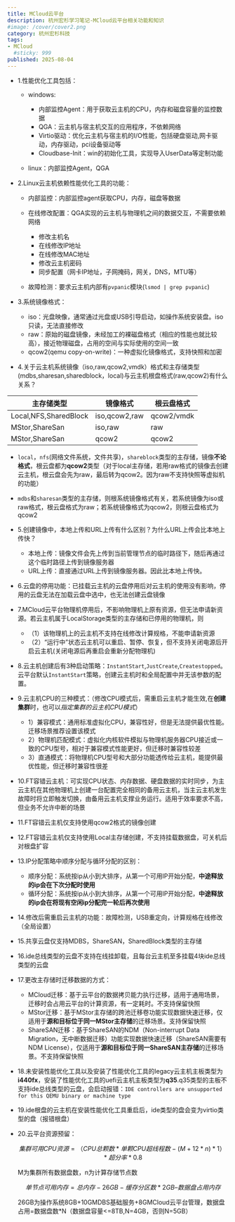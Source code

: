 ```yaml
---
title: MCloud云平台
description: 杭州宏杉学习笔记-MCloud云平台相关功能和知识
#image: /cover/cover2.png
category: 杭州宏杉科技
tags:
- MCloud
  #sticky: 999
published: 2025-08-04
---
```


* 1.性能优化工具包括：

  * windows:
    * 内部监控Agent：用于获取云主机的CPU，内存和磁盘容量的监控数据
    * QGA：云主机与宿主机交互的应用程序，不依赖网络
    * Virtio驱动：优化云主机与宿主机的I/O性能，包括硬盘驱动,网卡驱动，内存驱动，pci设备驱动等
    * Cloudbase-Init：win的初始化工具，实现导入UserData等定制功能

  * linux：内部监控Agent，QGA

* 2.Linux云主机依赖性能优化工具的功能：

  * 内部监控：内部监控agent获取CPU，内存，磁盘等数据
  * 在线修改配置：QGA实现的云主机与物理机之间的数据交互，不需要依赖网络
    * 修改主机名
    * 在线修改IP地址
    * 在线修改MAC地址
    * 修改云主机密码
    * 同步配置（网卡IP地址，子网掩码，网关，DNS，MTU等）

  * 故障检测：要求云主机内部有`pvpanic`模块(`lsmod | grep pvpanic`)

* 3.系统镜像格式：
  * iso：光盘映像，通常通过光盘或USB引导启动，如操作系统安装盘。iso只读，无法直接修改
  * raw：原始的磁盘镜像，未经加工的裸磁盘格式（相应的性能也就比较高），接近物理磁盘，占用的空间与实际使用的空间一致
  * qcow2(qemu copy-on-write)：一种虚拟化镜像格式，支持快照和加密

* 4.关于云主机系统镜像（iso,raw,qcow2,vmdk）格式和主存储类型(mdbs,sharesan,sharedblock，local)与云主机根盘格式(raw,qcow2)有什么关系？

 | 主存储类型                 | 镜像格式          | 根云盘格式      |
  |-----------------------|---------------|------------|
  | Local,NFS,SharedBlock | iso,qcow2,raw | qcow2/vmdk |
  | MStor,ShareSan| iso,raw       | raw        |
  | MStor,ShareSan| qcow2         | qcow2      |

* `local`，`nfs`(网络文件系统，文件共享)，`shareblock`类型的主存储，镜像**不论格式**，根云盘都为**qcow2**类型（对于local主存储，若用raw格式的镜像去创建云主机，根云盘会先为raw，最后转为qcow2。因为raw不支持快照等虚拟机的功能）
* `mdbs`和`sharesan`类型的主存储，则根系统镜像格式有关，若系统镜像为iso或raw格式，根云盘格式为raw；若系统镜像格式为qcow2，则根云盘格式为qcow2

* 5.创建镜像中，本地上传和URL上传有什么区别？为什么URL上传会比本地上传快？
  * 本地上传：镜像文件会先上传到当前管理节点的临时路径下，随后再通过这个临时路径上传到镜像服务器
  * URL上传：直接通过URL上传到镜像服务器。因此比本地上传快。

* 6.云盘的停用功能：已挂载云主机的云盘停用后对云主机的使用没有影响，停用的云盘无法在加载云盘中选中，也无法创建云盘镜像

* 7.MCloud云平台物理机停用后，不影响物理机上原有资源，但无法申请新资源。若云主机属于LocalStorage类型的主存储和已停用的物理机，则
  * （1）该物理机上的云主机不支持在线修改计算规格，不能申请新资源
  * （2）“运行中”状态云主机可以重启、暂停、恢复，但不支持关闭电源后开启云主机(关闭电源后再重启会重新分配物理机)
  
* 8.云主机创建后有3种启动策略：`InstantStart`,`JustCreate`,`Createstopped`。云平台默认`InstantStart`策略，创建云主机时和全局配置中并无该参数的配置。

* 9.云主机CPU的三种模式：（修改CPU模式后，需重启云主机才能生效,在**创建集群**时，也可以*指定集群的云主机CPU模式*）
  * 1）兼容模式：通用标准虚拟化CPU，兼容性好，但是无法提供最优性能。迁移场景推荐设置该模式
  * 2）物理机匹配模式：虚拟化内核软件模拟与物理机服务器CPU接近或一致的CPU型号，相对于兼容模式性能更好，但迁移时兼容性较差
  * 3）直通模式：将物理机CPU型号和大部分功能透传给云主机，能提供最优性能，但迁移时兼容性很差

* 10.FT容错云主机：可实现CPU状态、内存数据、硬盘数据的实时同步，为主云主机在其他物理机上创建一台配置完全相同的备用云主机，当主云主机发生故障时将立即触发切换，由备用云主机支撑业务运行。适用于效率要求不高，但业务不允许中断的场景
* 11.FT容错云主机仅支持使用qcow2格式的镜像创建
* 12.FT容错云主机仅支持使用Local主存储创建，不支持挂载数据盘，可关机后对根盘扩容

* 13.IP分配策略中顺序分配与循环分配的区别：
  * 顺序分配：系统按ip从小到大排序，从第一个可用IP开始分配，**中途释放的ip会在下次分配时使用**
  * 循环分配：系统按ip从小到大排序，从第一个可用IP开始分配，**中途释放的ip会在将现有空闲ip分配完一轮后再次使用**

* 14.修改后需重启云主机的功能：故障检测，USB重定向，计算规格在线修改（全局设置）
* 15.共享云盘仅支持MDBS，ShareSAN，SharedBlock类型的主存储
* 16.ide总线类型的云盘不支持在线挂卸载，且每台云主机至多挂载4块ide总线类型的云盘
* 17.更改主存储时迁移数据的方式：
  * MCloud迁移：基于云平台的数据拷贝能力执行迁移，适用于通用场景，迁移时会占用云平台的计算资源，有一定耗时。不支持保留快照
  * MStor迁移：基于MStor主存储的跨池迁移卷功能实现数据快速迁移，仅适用于**源和目标位于同一MStor主存储**的迁移场景。支持保留快照
  * ShareSAN迁移：基于ShareSAN的NDM（Non-interrupt Data Migration，无中断数据迁移）功能实现数据快速迁移（ShareSAN需要有NDM License），仅适用于**源和目标位于同一ShareSAN主存储**的迁移场景。不支持保留快照

* 18.未安装性能优化工具以及安装了性能优化工具的legacy云主机主板类型为**i440fx**，安装了性能优化工具的uefi云主机主板类型为**q35**.q35类型的主板不支持ide总线类型的云盘，会启动报错：`IDE controllers are unsupported for this QEMU binary or machine type`

* 19.ide根盘的云主机在安装性能优化工具重启后，ide类型的盘会变为virtio类型的盘（报错根盘）

* 20.云平台资源预留：

  $$
  集群可用CPU资源=（CPU总颗数*单颗CPU超线程数-(M+ 12*n)*1）*超分率 *0.8
  $$

  M为集群所有数据盘数，n为计算存储节点数
  
  $$
  单节点可用内存 = 总内存 - 26GB  - 缓存分区数 * 2GB – 数据盘占用内存
  $$

  26GB为操作系统8GB+10GMDBS基础服务+8GMCloud云平台管理，数据盘占用=数据盘数*N（数据盘容量<=8TB,N=4GB，否则N=5GB）
